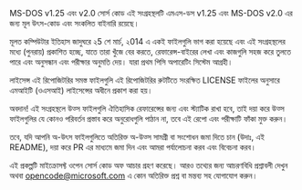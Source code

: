 MS-DOS v1.25 এবং v2.0 সোর্স কোড
এই সংগ্রহস্থলটি এমএস-ডস v1.25 এবং MS-DOS v2.0 এর জন্য মূল উৎস-কোড এবং সংকলিত বাইনারি রয়েছে।

মূলত কম্পিউটার ইতিহাস জাদুঘরে ২5 শে মার্চ, ২014 এ একই ফাইলগুলি ভাগ করা হয়েছে এবং এই সংগ্রহস্থলের মধ্যে (পুনরায়) প্রকাশিত হচ্ছে, যাতে তারা খুঁজে বের করতে, রেফারেন্স-বাইরের লেখা এবং কাজগুলি সহজ করে তুলতে পারে এবং অনুসন্ধান এবং পরীক্ষার অনুমতি দেয়। যারা প্রথম পিসি অপারেটিং সিস্টেম আগ্রহী।

লাইসেন্স
এই রিপোজিটরির সমস্ত ফাইলগুলি এই রিপোজিটরির রুটটিতে সংরক্ষিত LICENSE ফাইলের অনুসারে এমআইটি (ওএসআই) লাইসেন্সের অধীনে প্রকাশ করা হয়।

অবদান!
এই সংগ্রহস্থলে উত্স ফাইলগুলি ঐতিহাসিক রেফারেন্সের জন্য এবং স্ট্যাটিক রাখা হবে, তাই দয়া করে উত্স ফাইলগুলির যে কোনও পরিবর্তন প্রস্তাব করে অনুরোধগুলি পাঠান না, তবে এই রেপো এবং পরীক্ষাটি ফাঁকা মুক্ত করুন।

তবে, যদি আপনি অ-উৎস ফাইলগুলিতে অতিরিক্ত অ-উত্স সামগ্রী বা সংশোধন জমা দিতে চান (উদাঃ, এই README), দয়া করে PR এর মাধ্যমে জমা দিন এবং আমরা পর্যালোচনা করব এবং বিবেচনা করব।

এই প্রকল্পটি মাইক্রোসফ্ট ওপেন সোর্স কোড অফ আচার গ্রহণ করেছে। আরও তথ্যের জন্য আচরণবিধি প্রশ্নাবলী দেখুন অথবা opencode@microsoft.com এ কোন অতিরিক্ত প্রশ্ন বা মন্তব্য সহ যোগাযোগ করুন।
